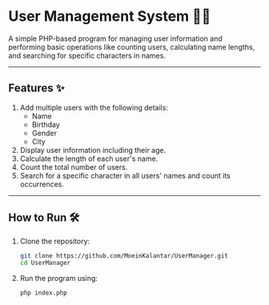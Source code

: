 # User Management System 🧑‍💻

A simple PHP-based program for managing user information and performing basic operations like counting users, calculating name lengths, and searching for specific characters in names.

---

## Features ✨  
1. Add multiple users with the following details:  
   - Name  
   - Birthday  
   - Gender  
   - City  
2. Display user information including their age.  
3. Calculate the length of each user's name.  
4. Count the total number of users.  
5. Search for a specific character in all users' names and count its occurrences.

---

## How to Run 🛠️  

1. Clone the repository:  
   ```bash
   git clone https://github.com/MoeinKalantar/UserManager.git
   cd UserManager
2. Run the program using:
   ```bash
   php index.php
   ```

